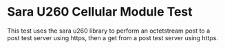 Sara U260 Cellular Module Test
=============================

This test uses the sara u260 library to perform an octetstream post
to a post test server using https, then a get from a post test server
using https.
